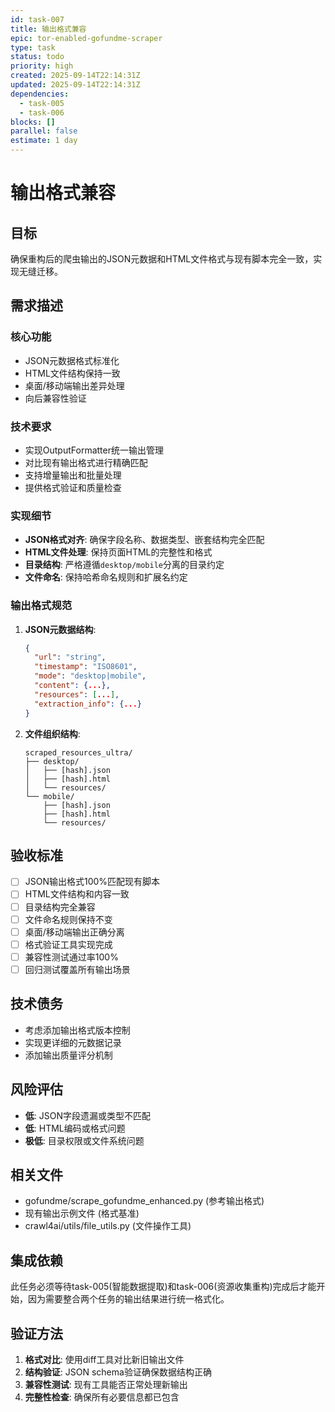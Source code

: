 ```yaml
---
id: task-007
title: 输出格式兼容
epic: tor-enabled-gofundme-scraper
type: task
status: todo
priority: high
created: 2025-09-14T22:14:31Z
updated: 2025-09-14T22:14:31Z
dependencies:
  - task-005
  - task-006
blocks: []
parallel: false
estimate: 1 day
---
```


# 输出格式兼容

## 目标
确保重构后的爬虫输出的JSON元数据和HTML文件格式与现有脚本完全一致，实现无缝迁移。

## 需求描述

### 核心功能
- JSON元数据格式标准化
- HTML文件结构保持一致
- 桌面/移动端输出差异处理
- 向后兼容性验证

### 技术要求
- 实现OutputFormatter统一输出管理
- 对比现有输出格式进行精确匹配
- 支持增量输出和批量处理
- 提供格式验证和质量检查

### 实现细节
- **JSON格式对齐**: 确保字段名称、数据类型、嵌套结构完全匹配
- **HTML文件处理**: 保持页面HTML的完整性和格式
- **目录结构**: 严格遵循`desktop/mobile`分离的目录约定
- **文件命名**: 保持哈希命名规则和扩展名约定

### 输出格式规范
1. **JSON元数据结构**:
   ```json
   {
     "url": "string",
     "timestamp": "ISO8601",
     "mode": "desktop|mobile",
     "content": {...},
     "resources": [...],
     "extraction_info": {...}
   }
   ```

2. **文件组织结构**:
   ```
   scraped_resources_ultra/
   ├── desktop/
   │   ├── [hash].json
   │   ├── [hash].html
   │   └── resources/
   └── mobile/
       ├── [hash].json
       ├── [hash].html
       └── resources/
   ```

## 验收标准
- [ ] JSON输出格式100%匹配现有脚本
- [ ] HTML文件结构和内容一致
- [ ] 目录结构完全兼容
- [ ] 文件命名规则保持不变
- [ ] 桌面/移动端输出正确分离
- [ ] 格式验证工具实现完成
- [ ] 兼容性测试通过率100%
- [ ] 回归测试覆盖所有输出场景

## 技术债务
- 考虑添加输出格式版本控制
- 实现更详细的元数据记录
- 添加输出质量评分机制

## 风险评估
- **低**: JSON字段遗漏或类型不匹配
- **低**: HTML编码或格式问题
- **极低**: 目录权限或文件系统问题

## 相关文件
- gofundme/scrape_gofundme_enhanced.py (参考输出格式)
- 现有输出示例文件 (格式基准)
- crawl4ai/utils/file_utils.py (文件操作工具)

## 集成依赖
此任务必须等待task-005(智能数据提取)和task-006(资源收集重构)完成后才能开始，因为需要整合两个任务的输出结果进行统一格式化。

## 验证方法
1. **格式对比**: 使用diff工具对比新旧输出文件
2. **结构验证**: JSON schema验证确保数据结构正确
3. **兼容性测试**: 现有工具能否正常处理新输出
4. **完整性检查**: 确保所有必要信息都已包含